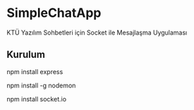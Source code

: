 # SimpleChatApp

KTÜ Yazılım Sohbetleri için Socket ile Mesajlaşma Uygulaması

## Kurulum

npm install express

npm install -g nodemon

npm install socket.io
